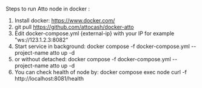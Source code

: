 Steps to run Atto node in docker :

1. Install docker: https://www.docker.com/
2. git pull https://github.com/attocash/docker-atto
3. Edit docker-compose.yml {external-ip} with your IP for example "ws://123.1.2.3:8082"
4. Start service in background: docker compose -f docker-compose.yml --project-name atto up -d
5. or without detached: docker compose -f docker-compose.yml --project-name atto up -d
6. You can check health of node by: docker compose exec node curl -f http://localhost:8081/health
